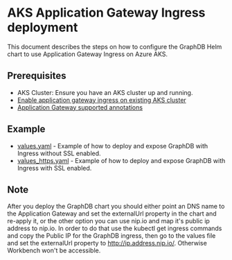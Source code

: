 # AKS Application Gateway Ingress deployment

This document describes the steps on how to configure the GraphDB Helm chart to use Application Gateway Ingress on Azure AKS.

## Prerequisites

* AKS Cluster: Ensure you have an AKS cluster up and running.
* [Enable application gateway ingress on existing AKS cluster](https://learn.microsoft.com/en-us/azure/application-gateway/tutorial-ingress-controller-add-on-new)
* [Application Gateway supported annotations](https://azure.github.io/application-gateway-kubernetes-ingress/annotations/)

## Example

* [values.yaml](values.yaml) - Example of how to deploy and expose GraphDB with Ingress without SSL enabled.
* [values_https.yaml](values_https.yaml) - Example of how to deploy and expose GraphDB with Ingress with SSL enabled.

## Note

After you deploy the GraphDB chart you should either point an DNS name to the Application Gateway and set 
the externalUrl property in the chart and re-apply it, or the other option you can use nip.io and map it's 
public ip address to nip.io. In order to do that use the kubectl get ingress commands and copy the Public IP 
for the GraphDB ingress, then go to the values file and set the externalUrl property to http://ip.address.nip.io/. 
Otherwise Workbench won't be accessible.
